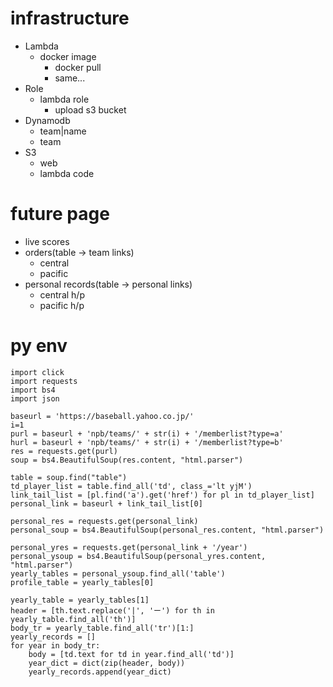 # infrastructure

- Lambda
    - docker image
        - docker pull
        - same...
- Role
    - lambda role
        - upload s3 bucket
- Dynamodb
    - team|name
    - team
- S3
    - web
    - lambda code

# future page
- live scores
- orders(table -> team links)
    - central
    - pacific
- personal records(table -> personal links)
    - central h/p
    - pacific h/p

# py env
```
import click
import requests
import bs4
import json

baseurl = 'https://baseball.yahoo.co.jp/'
i=1
purl = baseurl + 'npb/teams/' + str(i) + '/memberlist?type=a'
hurl = baseurl + 'npb/teams/' + str(i) + '/memberlist?type=b'
res = requests.get(purl)
soup = bs4.BeautifulSoup(res.content, "html.parser")

table = soup.find("table")
td_player_list = table.find_all('td', class_='lt yjM')
link_tail_list = [pl.find('a').get('href') for pl in td_player_list]
personal_link = baseurl + link_tail_list[0]

personal_res = requests.get(personal_link)
personal_soup = bs4.BeautifulSoup(personal_res.content, "html.parser")

personal_yres = requests.get(personal_link + '/year')
personal_ysoup = bs4.BeautifulSoup(personal_yres.content, "html.parser")
yearly_tables = personal_ysoup.find_all('table')
profile_table = yearly_tables[0]

yearly_table = yearly_tables[1]
header = [th.text.replace('|', 'ー') for th in yearly_table.find_all('th')]
body_tr = yearly_table.find_all('tr')[1:]
yearly_records = []
for year in body_tr:
    body = [td.text for td in year.find_all('td')]
    year_dict = dict(zip(header, body))
    yearly_records.append(year_dict)


```
